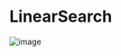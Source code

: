 # LinearSearch


![image](https://github.com/Brindasiva/LinearSearch/assets/124075213/b627cade-0f58-4ec2-868a-52a33485c9af)
